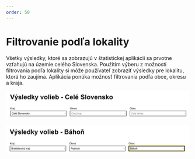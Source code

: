 ```yaml
---
order: 50
---
```


# Filtrovanie podľa lokality
Všetky výsledky, ktoré sa zobrazujú v štatistickej aplikácii sa prvotne vzťahujú na územie celého Slovenska. Použítím výberu z možností filtrovania podľa lokality si môže používateľ zobraziť výsledky pre lokalitu, ktorá ho zaujíma. Aplikácia ponúka možnosť filtrovania podľa obce, okresu a kraja.

![](/assets/images/user_guide/stats_app/locality_picker.png)

![](/assets/images/user_guide/stats_app/locality_picked.png)
